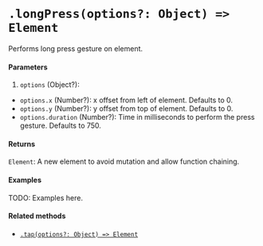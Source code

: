 # `.longPress(options?: Object) => Element`

Performs long press gesture on element.

#### Parameters

1. `options` (Object?):
  - `options.x` (Number?): x offset from left of element. Defaults to 0.
  - `options.y` (Number?): y offset from top of element. Defaults to 0.
  - `options.duration` (Number?): Time in milliseconds to perform the press gesture. Defaults to 750.

#### Returns

`Element`: A new element to avoid mutation and allow function chaining.

#### Examples

TODO: Examples here.

#### Related methods

- [`.tap(options?: Object) => Element`](./tap.md)
